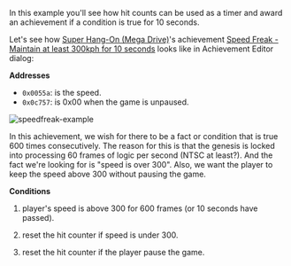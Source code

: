 In this example you'll see how hit counts can be used as a timer and award an achievement if a condition is true for 10 seconds.

Let's see how [Super Hang-On (Mega Drive)](http://retroachievements.org/Game/16)'s achievement [Speed Freak - Maintain at least 300kph for 10 seconds](http://retroachievements.org/Achievement/71) looks like in Achievement Editor dialog:

**Addresses**

- `0x0055a`: is the speed.
- `0x0c757`: is 0x00 when the game is unpaused.

![speedfreak-example](https://user-images.githubusercontent.com/8508804/33312584-77f7fb0e-d40f-11e7-9daf-827c0f8d7dc6.png)

In this achievement, we wish for there to be a fact or condition that is true 600 times consecutively. The reason for this is that the genesis is locked into processing 60 frames of logic per second (NTSC at least?). And the fact we're looking for is "speed is over 300". Also, we want the player to keep the speed above 300 without pausing the game.


**Conditions**

1. player's speed is above 300 for 600 frames (or 10 seconds have passed).

2. reset the hit counter if speed is under 300.

3. reset the hit counter if the player pause the game.